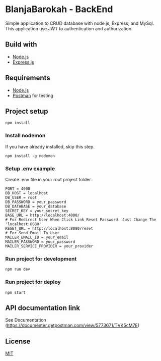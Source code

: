 # BlanjaBarokah - BackEnd

Simple application to CRUD database with node js, Express, and MySql.
This application use JWT to authentication and authorization.

## Build with
* [Node.js](https://nodejs.org/en/)
* [Express.js](https://expressjs.com/)

## Requirements
* [Node.js](https://nodejs.org/en/)
* [Postman](https://www.getpostman.com/) for testing

## Project setup

```
npm install
```

### Install nodemon

If you have already installed, skip this step.

```
npm install -g nodemon
```

### Setup .env example

Create .env file in your root project folder.

```
PORT = 4000
DB_HOST = localhost
DB_USER = root
DB_PASSWORD = your_password
DB_DATABASE = your_database
SECRET_KEY = your_secret_key
BASE_URL = http://localhost:4000/
# For Redirect User When Click Link Reset Password. Just Change The 'localhost:8080'
RESET_URL = http://localhost:8080/reset
# For Send Email To User
MAILER_EMAIL_ID = your_email
MAILER_PASSWORD = your_password
MAILER_SERVICE_PROVIDER = your_provider
```

### Run project for development
```
npm run dev
```

### Run project for deploy
```
npm start
```

## API documentation link

See Documentation (https://documenter.getpostman.com/view/5773671/TVK5cM7E)

## License
[MIT](https://choosealicense.com/licenses/mit/)

